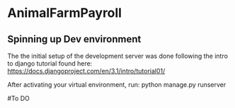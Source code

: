 # AnimalFarmPayroll


## Spinning up Dev environment

The the initial setup of the development server was done following the intro to django tutorial found here: https://docs.djangoproject.com/en/3.1/intro/tutorial01/

After activating your virtual environment, run:
python manage.py runserver

#To DO
